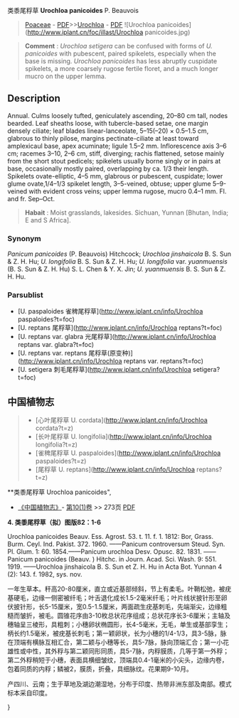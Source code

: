 类黍尾稃草 **Urochloa panicoides** P. Beauvois

> [Poaceae](http://www.iplant.cn/info/Poaceae?t=foc) - [PDF](http://www.iplant.cn/foc/pdf/Poaceae.pdf)>>[Urochloa](http://www.iplant.cn/info/Urochloa?t=foc) - [PDF](http://www.iplant.cn/foc/pdf/Urochloa.pdf)
![Urochloa panicoides](http://www.iplant.cn/foc/illast/Urochloa panicoides.jpg)

> **Comment** : 
> *Urochloa setigera* can be confused with forms of *U. panicoides* with pubescent, paired spikelets, especially when the base is missing. *Urochloa panicoides* has less abruptly cuspidate spikelets, a more coarsely rugose fertile floret, and a much longer mucro on the upper lemma.

## Description

Annual. Culms loosely tufted, geniculately ascending, 20–80 cm tall, nodes bearded. Leaf sheaths loose, with tubercle-based setae, one margin densely ciliate; leaf blades linear-lanceolate, 5–15(–20) × 0.5–1.5 cm, glabrous to thinly pilose, margins pectinate-ciliate at least toward amplexicaul base, apex acuminate; ligule 1.5–2 mm. Inflorescence axis 3–6 cm; racemes 3–10, 2–6 cm, stiff, diverging; rachis flattened, setose mainly from the short stout pedicels; spikelets usually borne singly or in pairs at base, occasionally mostly paired, overlapping by ca. 1/3 their length. Spikelets ovate-elliptic, 4–5 mm, glabrous or pubescent, cuspidate; lower glume ovate,1/4–1/3 spikelet length, 3–5-veined, obtuse; upper glume 5–9-veined with evident cross veins; upper lemma rugose, mucro 0.4–1 mm. Fl. and fr. Sep–Oct.

> **Habait** : 
> Moist grasslands, lakesides. Sichuan, Yunnan [Bhutan, India; E and S Africa].

### Synonym
*Panicum panicoides* (P. Beauvois) Hitchcock; *Urochloa jinshaicola* B. S. Sun & Z. H. Hu; *U. longifolia* B. S. Sun & Z. H. Hu; *U. longifolia* var. *yuanmuensis* (B. S. Sun & Z. H. Hu) S. L. Chen & Y. X. Jin; *U. yuanmuensis* B. S. Sun & Z. H. Hu.

### Parsublist

* [U.  paspaloides  雀稗尾稃草](http://www.iplant.cn/info/Urochloa paspaloides?t=foc)
* [U.  reptans  尾稃草](http://www.iplant.cn/info/Urochloa reptans?t=foc)
* [U.  reptans var. glabra  光尾稃草](http://www.iplant.cn/info/Urochloa reptans var. glabra?t=foc)
* [U.  reptans var. reptans  尾稃草(原变种)](http://www.iplant.cn/info/Urochloa reptans var. reptans?t=foc)
* [U.  setigera  刺毛尾稃草](http://www.iplant.cn/info/Urochloa setigera?t=foc)

## 中国植物志

> * [心叶尾稃草  U.  cordata](http://www.iplant.cn/info/Urochloa cordata?t=z)
> * [长叶尾稃草  U.  longifolia](http://www.iplant.cn/info/Urochloa longifolia?t=z)
> * [雀稗尾稃草  U.  paspaloides](http://www.iplant.cn/info/Urochloa paspaloides?t=z)
> * [尾稃草  U.  reptans](http://www.iplant.cn/info/Urochloa reptans?t=z)

**类黍尾稃草 Urochloa panicoides",

* [《中国植物志》](http://www.iplant.cn/frps)- [第10(1)卷](http://www.iplant.cn/frps/vol/10(1)) >> 273页 [PDF](http://www.iplant.cn/frps/pdf/10(1)/273c.pdf)

**4. 类黍尾稃草（拟）图版82：1-6**

Urochloa panicoides Beauv. Ess. Agrost. 53. t. 11. f. 1. 1812: Bor, Grass. Burm. Ceyl. Ind. Pakist. 372. 1960. ——Panicum controversum Steud. Syn. Pl. Glum. 1: 60. 1854.——Panicum urochloa Desv. Opusc. 82. 1831. ——Panicum panicoides (Beauv. ) Hitchc. in Journ. Acad. Sci. Wash. 9: 551. 1919. ——Urochloa jinshaicola B. S. Sun et Z. H. Hu in Acta Bot. Yunnan 4 (2): 143. f. 1982, sys. nov.

一年生草本。秆高20-80厘米，直立或近基部倾斜，节上有柔毛。叶鞘松弛，被疣基硬毛，边缘一侧密被纤毛；叶舌退化成长1.5-2毫米纤毛；叶片线状披针形至卵伏披针形，长5-15厘米，宽0.5-1.5厘米，两面疏生疣基刺毛，先端渐尖，边缘粗糙而皱折，被毛。圆锥花序由3-10枚总状花序组成；总状花序长3-6厘米；主轴及穗轴呈三棱形，具粗刺；小穗卵状椭圆形，长4-5毫米，无毛，单生或基部孪生；柄长约1.5毫米，被疣基长刺毛；第一颖卵状，长为小穗的1/4-1/3，具3-5脉，脉在顶端有横脉互相汇合，第二颖与小穗等长，具5-7脉，脉向顶端汇合；第一小花雄性或中性，其外稃与第二颖同形同质，具5-7脉，内稃膜质，几等于第一外稃；第二外稃稍短于小穗，表面具横细皱纹，顶端具0.4-1毫米的小尖头，边缘内卷，包着同质的内稃；鳞被2，膜质，折叠，具细脉纹。花果期9-10月。

产四川、云南；生于草地及湖边潮湿地，分布于印度、热带非洲东部及南部。模式标本采自印度。

}